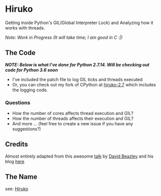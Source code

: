 Hiruko
======

Getting inside Python's GIL(Global Interpreter Lock) and Analyzing how it works with threads.

*Note: Work in Progress (It will take time; I am good in C :|)*

The Code
--------
***NOTE: Below is what I've done for Python 2.7.14. Will be checking out code for Python 3.6 soon***

* I've included the patch file to log GIL ticks and threads executed
* Or, you can check out my fork of CPython at [hiruko-2.7](https://github.com/vipul-sharma20/cpython/tree/hiruko-2.7) which includes the logging code.

### Questions ###

* How the number of cores affects thread execution and GIL?
* How the number of threads affects their execution and GIL?
* And more ... (feel free to create a new issue if you have any suggestions?)

Credits
-------

Almost entirely adapted from this awesome [talk](https://www.youtube.com/watch?v=Obt-vMVdM8s) by [David Beazley](http://www.dabeaz.com/) and his blog [here](http://www.dabeaz.com/GIL/)

The Name
--------

see: [Hiruko](http://naruto.wikia.com/wiki/Hiruko)

